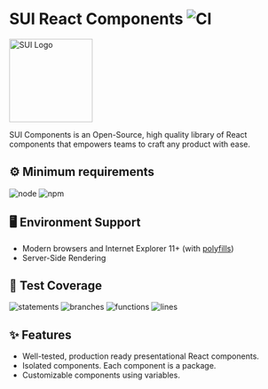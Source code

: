 # SUI React Components ![CI](https://github.com/SUI-Components/sui-components/workflows/CI/badge.svg)

<img src="https://avatars2.githubusercontent.com/u/13288987?s=200&v=4" alt="SUI Logo" width="150">

SUI Components is an Open-Source, high quality library of React components that empowers teams to craft any product with ease.

## ⚙️ Minimum requirements
![node](https://shields.io/badge/node-v16+-lightgray?logo=nodedotjs&logoWidth=20&style=for-the-badge)
![npm](https://shields.io/badge/npm-v7+-lightgrey?logo=npm&logoWidth=20&style=for-the-badge)

## 🖥 Environment Support

- Modern browsers and Internet Explorer 11+ (with [polyfills](https://github.com/SUI-Components/sui/tree/master/packages/sui-polyfills))
- Server-Side Rendering

## 🧪 Test Coverage

![statements](https://shields.io/badge/statements-72.01%25-orange)
![branches](https://shields.io/badge/branches-57.78%25-AA0000)
![functions](https://shields.io/badge/functions-59.51%25-AA0000)
![lines](https://shields.io/badge/lines-73.81%25-orange)

## ✨ Features

- Well-tested, production ready presentational React components.
- Isolated components. Each component is a package.
- Customizable components using variables.
